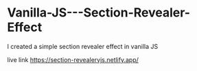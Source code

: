 # Vanilla-JS---Section-Revealer-Effect

I created a simple section revealer effect in vanilla JS

live link
https://section-revealervjs.netlify.app/
